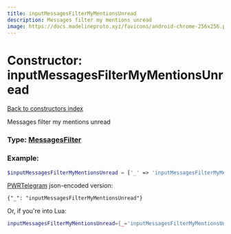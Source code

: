 ```yaml
---
title: inputMessagesFilterMyMentionsUnread
description: Messages filter my mentions unread
image: https://docs.madelineproto.xyz/favicons/android-chrome-256x256.png
---
```

# Constructor: inputMessagesFilterMyMentionsUnread  
[Back to constructors index](index.md)



Messages filter my mentions unread




### Type: [MessagesFilter](../types/MessagesFilter.md)


### Example:

```php
$inputMessagesFilterMyMentionsUnread = ['_' => 'inputMessagesFilterMyMentionsUnread'];
```  

[PWRTelegram](https://pwrtelegram.xyz) json-encoded version:

```
{"_": "inputMessagesFilterMyMentionsUnread"}
```


Or, if you're into Lua:

```lua
inputMessagesFilterMyMentionsUnread={_='inputMessagesFilterMyMentionsUnread'}

```


